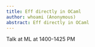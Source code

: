 ```yaml
---
title: Eff directly in OCaml 
author: whoami (Anonymous)
abstract: Eff directly in OCaml 
---
```


Talk at ML at 1400-1425 PM
